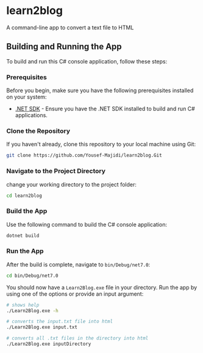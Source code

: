 # learn2blog

A command-line app to convert a text file to HTML

## Building and Running the App

To build and run this C# console application, follow these steps:

### Prerequisites

Before you begin, make sure you have the following prerequisites installed on your system:

-   [.NET SDK](https://dotnet.microsoft.com/en-us/download) - Ensure you have the .NET SDK installed to build and run C# applications.

### Clone the Repository

If you haven't already, clone this repository to your local machine using Git:

```bash
git clone https://github.com/Yousef-Majidi/learn2blog.Git
```

### Navigate to the Project Directory

change your working directory to the project folder:

```bash
cd learn2blog
```

### Build the App

Use the following command to build the C# console application:

```bash
dotnet build
```

### Run the App

After the build is complete, navigate to `bin/Debug/net7.0`:

```bash
cd bin/Debug/net7.0
```

You should now have a `Learn2Blog.exe` file in your directory. Run the app by using one of the options or provide an input argument:

```bash
# shows help
./Learn2Blog.exe -h
```

```bash
# converts the input.txt file into html
./Learn2Blog.exe input.txt
```

```bash
# converts all .txt files in the directory into html
./Learn2Blog.exe inputDirectory
```
